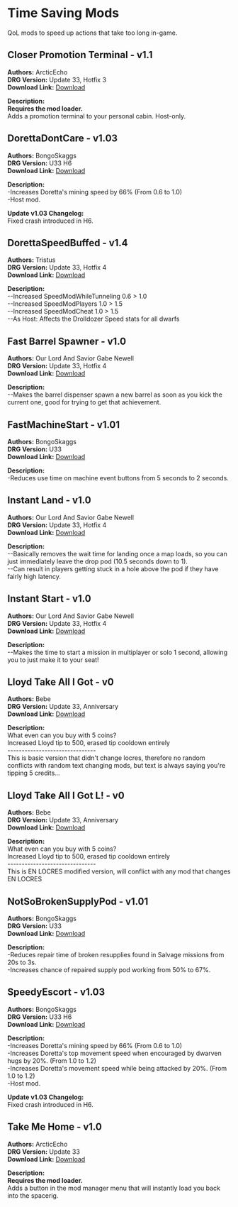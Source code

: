 # Time Saving Mods

QoL mods to speed up actions that take too long in-game.

<!-- mod list -->

## Closer Promotion Terminal - v1.1
**Authors:** ArcticEcho  
**DRG Version:** Update 33, Hotfix 3  
**Download Link:** [Download](https://github.com/ArcticEcho/DRG-Mods/raw/beaa72905fe198dac55e22c0d7b4f34a70a868ce/Quality%20of%20Life/Time%20saving/Closer%20Promotion%20Terminal%20-%20V1.1%20_P.pak)  

**Description:**  
**Requires the mod loader.**  
Adds a promotion terminal to your personal cabin. Host-only.

## DorettaDontCare - v1.03
**Authors:** BongoSkaggs  
**DRG Version:** U33 H6  
**Download Link:** [Download](https://github.com/ArcticEcho/DRG-Mods/raw/95d98f93c3dc097f2d6252c3366793a649dc35b5/Quality%20of%20Life/Time%20saving/DorettaDontCare%20-%20V1.03%20_P.pak)  

**Description:**  
-Increases Doretta's mining speed by 66% (From 0.6 to 1.0)  
-Host mod.

**Update v1.03 Changelog:**  
Fixed crash introduced in H6.

## DorettaSpeedBuffed - v1.4
**Authors:** Tristus  
**DRG Version:** Update 33, Hotfix 4  
**Download Link:** [Download](https://github.com/ArcticEcho/DRG-Mods/raw/c689a0ed6b97796ecb54eaeb387039452d9ef706/Quality%20of%20Life/Time%20saving/DorettaSpeedBuffed%20-%20V1.4%20_P.pak)  

**Description:**  
--Increased SpeedModWhileTunneling 0.6 > 1.0  
--Increased SpeedModPlayers 1.0 > 1.5  
--Increased SpeedModCheat 1.0 > 1.5  
--As Host: Affects the Drolldozer Speed stats for all dwarfs

## Fast Barrel Spawner - v1.0
**Authors:** Our Lord And Savior Gabe Newell  
**DRG Version:** Update 33, Hotfix 4  
**Download Link:** [Download](https://github.com/ArcticEcho/DRG-Mods/raw/ea505a6c9e79b2e71d82c0c247dddd309988c9b4/Quality%20of%20Life/Time%20saving/Fast%20Barrel%20Spawner%20-%20V1.0%20_P.pak)  

**Description:**  
--Makes the barrel dispenser spawn a new barrel as soon as you kick the current one, good for trying to get that achievement.

## FastMachineStart - v1.01
**Authors:** BongoSkaggs  
**DRG Version:** U33  
**Download Link:** [Download](https://github.com/ArcticEcho/DRG-Mods/raw/7be8c145295f1a3f29703d493837f74f80afd2c5/Quality%20of%20Life/Time%20saving/FastMachineStart%20-%20V1.01%20_P.pak)  

**Description:**  
-Reduces use time on machine event buttons from 5 seconds to 2 seconds.

## Instant Land - v1.0
**Authors:** Our Lord And Savior Gabe Newell  
**DRG Version:** Update 33, Hotfix 4  
**Download Link:** [Download](https://github.com/ArcticEcho/DRG-Mods/raw/19b8bfd9dd8ec1d41a016b722eca2c3acf4edb6b/Quality%20of%20Life/Time%20saving/Instant%20Land%20-%20V1.0%20_P.pak)  

**Description:**  
--Basically removes the wait time for landing once a map loads, so you can just immediately leave the drop pod (10.5 seconds down to 1).   
--Can result in players getting stuck in a hole above the pod if they have fairly high latency.

## Instant Start - v1.0
**Authors:** Our Lord And Savior Gabe Newell  
**DRG Version:** Update 33, Hotfix 4  
**Download Link:** [Download](https://github.com/ArcticEcho/DRG-Mods/raw/3031365109cf9941327a6e7a3a90dfb81ea83b6b/Quality%20of%20Life/Time%20saving/Instant%20Start%20-%20V1.0%20_P.pak)  

**Description:**  
--Makes the time to start a mission in multiplayer or solo 1 second, allowing you to just make it to your seat!

## Lloyd Take All I Got - v0
**Authors:** Bebe  
**DRG Version:** Update 33, Anniversary  
**Download Link:** [Download](https://github.com/ArcticEcho/DRG-Mods/raw/e9ce9cecb72fcb2da96dd7c059f3bfbdcbb2b028/Quality%20of%20Life/Time%20saving/Lloyd%20Take%20All%20I%20Got%20-%20V0%20_P.pak)  

**Description:**  
What even can you buy with 5 coins?  
Increased Lloyd tip to 500, erased tip cooldown entirely  
\-------------------------------  
This is basic version that didn't change locres, therefore no random conflicts with random text changing mods, but text is always saying you're tipping 5 credits...

## Lloyd Take All I Got L! - v0
**Authors:** Bebe  
**DRG Version:** Update 33, Anniversary  
**Download Link:** [Download](https://github.com/ArcticEcho/DRG-Mods/raw/090bf3f4976dbb17fc3159c8f0edf0a18be246c8/Quality%20of%20Life/Time%20saving/Lloyd%20Take%20All%20I%20Got%20L%21%20-%20V0%20_P.pak)  

**Description:**  
What even can you buy with 5 coins?  
Increased Lloyd tip to 500, erased tip cooldown entirely  
\-------------------------------  
This is EN LOCRES modified version, will conflict with any mod that changes EN LOCRES

## NotSoBrokenSupplyPod - v1.01
**Authors:** BongoSkaggs  
**DRG Version:** U33  
**Download Link:** [Download](https://github.com/ArcticEcho/DRG-Mods/raw/75d092d595935af337e171386ab23bc375b5f9b8/Quality%20of%20Life/Time%20saving/NotSoBrokenSupplyPod%20-%20V1.01%20_P.pak)  

**Description:**  
-Reduces repair time of broken resupplies found in Salvage missions from 20s to 3s.  
-Increases chance of repaired supply pod working from 50% to 67%.

## SpeedyEscort - v1.03
**Authors:** BongoSkaggs  
**DRG Version:** U33 H6  
**Download Link:** [Download](https://github.com/ArcticEcho/DRG-Mods/raw/3e8d7769effaeb2114b99cdd90f63b8237949d87/Quality%20of%20Life/Time%20saving/SpeedyEscort%20-%20V1.03%20_P.pak)  

**Description:**  
-Increases Doretta's mining speed by 66% (From 0.6 to 1.0)  
-Increases Doretta's top movement speed when encouraged by dwarven hugs by 20%. (From 1.0 to 1.2)  
-Increases Doretta's movement speed while being attacked by 20%. (From 1.0 to 1.2)  
-Host mod.

**Update v1.03 Changelog:**  
Fixed crash introduced in H6.

## Take Me Home - v1.0
**Authors:** ArcticEcho  
**DRG Version:** Update 33  
**Download Link:** [Download](https://github.com/ArcticEcho/DRG-Mods/raw/07e37e6be175630c1a1115b03a0bc78d87d9b84d/Quality%20of%20Life/Time%20saving/Take%20Me%20Home%20-%20V1.0%20_P.pak)  

**Description:**  
**Requires the mod loader.**  
Adds a button in the mod manager menu that will instantly load you back into the spacerig.
